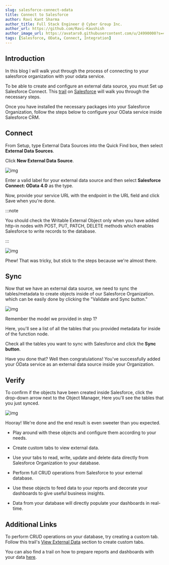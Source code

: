 ```yaml
---
slug: salesforce-connect-odata
title: Connect to Salesforce
author: Ravi Kant Sharma
author_title: Full Stack Engineer @ Cyber Group Inc.
author_url: https://github.com/Ravi-Kaushish
author_image_url: https://avatars0.githubusercontent.com/u/24990000?s=400&u=dbce2090b78b7108c7cbad0d1bf8fa2c8044c9d8&v=4
tags: [Salesforce, OData, Connect, Integration]
---
```


## Introduction

In this blog I will walk yout through the process of connecting to your salesforce organization with your odata service.

<!-- > Connect and configure your service in Salesforce External Data Source. -->

To be able to create and configure an external data source, you must Set up Salesforce Connect. This [trail](https://trailhead.salesforce.com/en/content/learn/modules/lightning_connect/lightning_connect_setup) on [Salesforce](https://trailhead.salesforce.com/en/home) will walk you through the necessary steps. 

Once you have installed the necessary packages into your Salesforce Organization, follow the steps below to configure your OData service inside Salesforce CRM.

## Connect

From Setup, type External Data Sources into the Quick Find box, then select **External Data Sources**.

Click **New External Data Source**.

![img](https://igniteresources.blob.core.windows.net/public/docs/static/assets/blogs/odata/odata-sf-1.jpg)

Enter a valid label for your external data source and then select **Salesforce Connect: OData 4.0** as the type.

Now, provide your service URL with the endpoint in the URL field and click Save when you're done.

:::note

You should check the Writable External Object only when you have added http-in nodes with POST, PUT, PATCH, DELETE methods which enables Salesforce to write records to the database.

:::

![img](https://igniteresources.blob.core.windows.net/public/docs/static/assets/blogs/odata/odata-sf-2.jpg)

Phew! That was tricky, but stick to the steps because we're almost there.

## Sync

Now that we have an external data source, we need to sync the tables/metadata to create objects inside of our Salesforce Organization. which can be easily done by clicking the "Validate and Sync button."

![img](https://igniteresources.blob.core.windows.net/public/docs/static/assets/blogs/odata/odata-sf-3.jpg)

Remember the model we provided in step 1?

Here, you'll see a list of all the tables that you provided metadata for inside of the function node.

Check all the tables you want to sync with Salesforce and click the **Sync button**.

Have you done that? Well then congratulations! You've successfully added your OData service as an external data source inside your Organization. 

## Verify

To confirm if the objects have been created inside Salesforce, click the drop-down arrow next to the Object Manager,  Here you'll see the tables that you just synced.

![img](https://igniteresources.blob.core.windows.net/public/docs/static/assets/blogs/odata/odata-sf-4.jpg)

Hooray! We're done and the end result is even sweeter than you expected. 

* Play around with these objects and configure them according to your needs.

* Create custom tabs to view external data.

* Use your tabs to read, write, update and delete data directly from Salesforce Organization to your database.

* Perform full CRUD operations from Salesforce to your external database.

* Use these objects to feed data to your reports and decorate your dashboards to give useful business insights.

* Data from your database will directly populate your dashboards in real-time.

## Additional Links

To perform CRUD operations on your database, try creating a custom tab. Follow this trail's [View External Data](https://trailhead.salesforce.com/en/content/learn/modules/lightning_connect/lightning_connect_setup) section to create custom tabs.

You can also find a trail on how to prepare reports and dashboards with your data [here](https://trailhead.salesforce.com/en/content/learn/modules/lex_implementation_reports_dashboards).